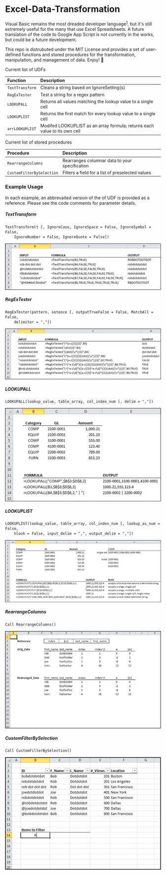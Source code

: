 # Excel-Data-Transformation

Visual Basic remains the most dreaded developer language<sup>[1]</sup>, but it's still extremely useful for the many that use Excel Spreadsheets. A future translation of the code to Google App Script is not currently in the works, but could be a future development.

This repo is distrubuted under the MIT License and provides a set of user-defined functions and stored procedures for the transformation, manipulation, and management of data. Enjoy! :punch:

Current list of UDFs

| Function | Description |
| :--- | :--- |
| `TextTransform` | Cleans a string based on IgnoreSetting(s)|
| `RegExTester` | Test a string for a regex pattern |
| `LOOKUPALL` | Returns all values matching the lookup value to a single cell |
| `LOOKUPLIST` | Returns the first match for every lookup value to a single cell |
| `arrLOOKUPLIST` | Modifed LOOKUPLIST as an array formula; returns each value to its own cell |

Current list of stored procedures

| Procedure| Description |
| :--- |:--- |
| `RearrangeColumns` | Rearranges columnar data to your specification |
| `CustomFilterBySelection` | Filters a field for a list of preselected values |

### Example Usage
In each example, an abbrevaited version of the of UDF is provided as a reference. Please see the code comments for parameter details.

##### TextTransform
```
TextTransform(t [, IgnoreCase, IgnoreSpace = False, IgnoreSymbol = False,
	IgnoreNumber = False, IgnoreQuote = False])
```
![Sample usage image for TextTransform](/img/TextTransform.jpg)

##### RegExTester
```
RegExTester(pattern, setence [, outputTrueFalse = False, MatchAll = False,
	delimiter = ","])
```
![Sample usage image for RegExTester](/img/RegExTester.jpg)

##### LOOKUPALL
```
LOOKUPALL(lookup_value, table_array, col_index_num [, delim = ","])
```
![Sample usage image for LOOKUPALL](/img/LOOKUPALL.jpg)

##### LOOKUPLIST
```
LOOKUPLIST(lookup_value, table_array, col_index_num [, lookup_as_num = False,
    hlook = False, input_delim = ",", output_delim = ","])
```
![Sample usage image for LOOKUPLIST](/img/LOOKUPLIST.jpg)

##### RearrangeColumns
```
Call RearrangeColumns()
```
![Sample usage image for rearrangeColumns](/img/rearrangeColumns.gif)

##### CustomFilterBySelection
```
Call CustomFilterBySelection()
```
![Sample usage image for CustomFilterBySelection](/img/CustomFilterBySelection.gif)

[1]: http://stackoverflow.com/research/developer-survey-2016#technology-most-loved-dreaded-and-wanted